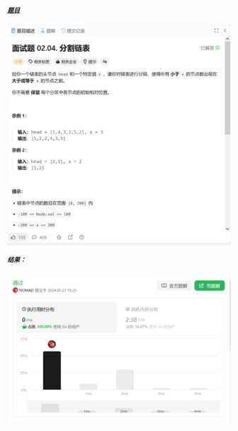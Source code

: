 ##### [题目](https://leetcode.cn/problems/partition-list-lcci/description/)
![pic](img.png)
##### 结果：
![pic](result.png)